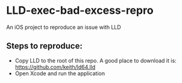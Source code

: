 # LLD-exec-bad-excess-repro
An iOS project to reproduce an issue with LLD


## Steps to reproduce:

- Copy LLD to the root of this repo. A good place to download it is: https://github.com/keith/ld64.lld
- Open Xcode and run the application

